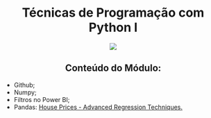 <h1 align="center">Técnicas de Programação com Python I</h1>
<p align="center">
  <img src="https://img.shields.io/static/v1?label=Status&message=FINALIZADO&color=blue&style=for-the-badge"/>
</p>
<h2 align="center">Conteúdo do Módulo:</h2>
<ul>
  <li>Github;</li>
  <li>Numpy;</li>
  <li>Filtros no Power BI;</li>
  <li>Pandas: <a href="https://colab.research.google.com/drive/14z15XgcVt1lqXJRe-JOXGQV6Fz6aRLDe?usp=sharing">House Prices - Advanced Regression Techniques.</a>
</li>
</ul>


